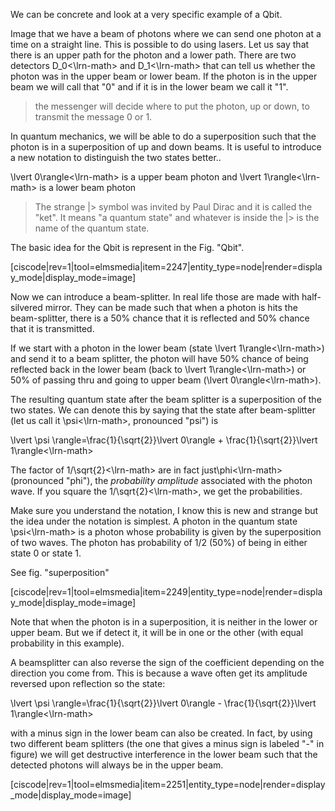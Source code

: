 We can be concrete and look at a very specific example of a Qbit. 

Image that we have a beam of photons where we can send one photon at a time on a straight line. This is possible to do using lasers. Let us say that there is an upper path for the photon and a lower path. There are two detectors <lrn-math>D_0<\lrn-math> and <lrn-math>D_1<\lrn-math> that can tell us whether the photon was in the upper beam or lower beam. If the photon is in the upper beam we will call that "0" and if it is in the lower beam we call it "1".

> the messenger will decide where to put the photon, up or down, to transmit the message 0 or 1.  

In quantum mechanics, we will be able to do a superposition such that the photon is in a superposition of up and down beams. It is useful to introduce a new notation to distinguish the two states better.. 

<lrn-math>\lvert 0\rangle<\lrn-math> is a upper beam photon and 
<lrn-math>\lvert 1\rangle<\lrn-math> is a lower beam photon

> The strange |\> symbol was invited by Paul Dirac and it is called the "ket". It means "a quantum state" and whatever is inside the |\> is the name of the quantum state. 

The basic idea for the Qbit is represent in the Fig. "Qbit". 

[ciscode|rev=1|tool=elmsmedia|item=2247|entity_type=node|render=display_mode|display_mode=image]

Now we can introduce a beam-splitter. In real life those are made with half-silvered mirror. They can be made such that when a photon is hits the beam-splitter, there is a 50% chance that it is reflected and 50% chance that it is transmitted. 

If we start with a photon in the lower beam (state <lrn-math>\lvert 1\rangle<\lrn-math>) and send it to a beam splitter, the photon will have 50% chance of being reflected back in the lower beam (back to <lrn-math>\lvert 1\rangle<\lrn-math>) or 50% of passing thru and going to upper beam (<lrn-math>\lvert 0\rangle<\lrn-math>).  

The resulting quantum state after the beam splitter is a superposition of the two states. We can denote this by saying that the state after beam-splitter (let us call it <lrn-math>\psi<\lrn-math>, pronounced "psi") is 

<lrn-math>\lvert \psi \rangle=\frac{1}{\sqrt{2}}\lvert 0\rangle + \frac{1}{\sqrt{2}}\lvert 1\rangle<\lrn-math>

The factor of <lrn-math>1/\sqrt{2}<\lrn-math> are in fact just<lrn-math>\phi<\lrn-math> (pronounced "phi"), the *probability amplitude* associated with the photon wave. If you square the <lrn-math>1/\sqrt{2}<\lrn-math>, we get the probabilities. 

Make sure you understand the notation, I know this is new and strange but the idea under the notation is simplest. A photon in the quantum state <lrn-math>\psi<\lrn-math> is a photon whose probability is given by the superposition of two waves.  The photon has probability of 1/2 (50%) of being in either state 0 or state 1. 

See fig. "superposition"

[ciscode|rev=1|tool=elmsmedia|item=2249|entity_type=node|render=display_mode|display_mode=image]

Note that when the photon is in a superposition, it is neither in the lower or upper beam. But we if detect it, it will be in one or the other (with equal probability in this example). 

A beamsplitter can also reverse the sign of the coefficient depending on the direction you come from. This is because a wave often get its amplitude reversed upon reflection so the state: 

<lrn-math>\lvert \psi \rangle=\frac{1}{\sqrt{2}}\lvert 0\rangle - \frac{1}{\sqrt{2}}\lvert 1\rangle<\lrn-math>

with a minus sign in the lower beam can also be created. In fact, by using two different beam splitters (the one that gives a minus sign is labeled "-" in figure) we will get destructive interference in the lower beam such that the detected photons will always be in the upper beam. 

[ciscode|rev=1|tool=elmsmedia|item=2251|entity_type=node|render=display_mode|display_mode=image]
